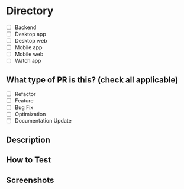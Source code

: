 # Directory
- [ ] Backend
- [ ] Desktop app
- [ ] Desktop web
- [ ] Mobile app
- [ ] Mobile web
- [ ] Watch app

## What type of PR is this? (check all applicable)

- [ ] Refactor
- [ ] Feature
- [ ] Bug Fix
- [ ] Optimization
- [ ] Documentation Update

## Description

## How to Test
<!--
List all the steps to test this PR. Make sure to note if any dependencies need to be installed before testing
-->

## Screenshots

<!--
Add any relevant screenshots
-->
